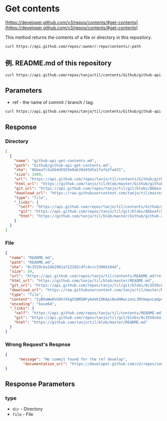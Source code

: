 # Get contents

[https://developer.github.com/v3/repos/contents/#get-contents](https://developer.github.com/v3/repos/contents/#get-contents)

This method returns the contents of a file or directory in this repository.

```sh
curl https://api.github.com/repos/:owner/:repo/contents/:path
```

## 例. README.md of this repository

```sh
curl https://api.github.com/repos/tanjo/til/contents/Github/github-api-get-contents.md
```

## Parameters

- ref - the name of commit / branch / tag.

```sh
curl https://api.github.com/repos/tanjo/til/contents/Github/github-api-get-contents.md?ref=develop
```

## Response

### Directory

```json
[
  {
    "name": "github-api-get-contents.md",
    "path": "Github/github-api-get-contents.md",
    "sha": "8bbeafc5a5b4d5929e0ab39d45d5e1fafe2fa431",
    "size": 1409,
    "url": "https://api.github.com/repos/tanjo/til/contents/Github/github-api-get-contents.md?ref=master",
    "html_url": "https://github.com/tanjo/til/blob/master/Github/github-api-get-contents.md",
    "git_url": "https://api.github.com/repos/tanjo/til/git/blobs/8bbeafc5a5b4d5929e0ab39d45d5e1fafe2fa431",
    "download_url": "https://raw.githubusercontent.com/tanjo/til/master/Github/github-api-get-contents.md",
    "type": "file",
    "_links": {
      "self": "https://api.github.com/repos/tanjo/til/contents/Github/github-api-get-contents.md?ref=master",
      "git": "https://api.github.com/repos/tanjo/til/git/blobs/8bbeafc5a5b4d5929e0ab39d45d5e1fafe2fa431",
      "html": "https://github.com/tanjo/til/blob/master/Github/github-api-get-contents.md"
    }
  }
]
```

### File

```json
{
  "name": "README.md",
  "path": "README.md",
  "sha": "8c3559c6a14b2982a722202cdfc4ccc3306b184d",
  "size": 54,
  "url": "https://api.github.com/repos/tanjo/til/contents/README.md?ref=master",
  "html_url": "https://github.com/tanjo/til/blob/master/README.md",
  "git_url": "https://api.github.com/repos/tanjo/til/git/blobs/8c3559c6a14b2982a722202cdfc4ccc3306b184d",
  "download_url": "https://raw.githubusercontent.com/tanjo/til/master/README.md",
  "type": "file",
  "content": "IyB0aWwKVG9kYXkgSSBMZWFybmVkIOKApiBodHRwczovL3RhbmpvLmdpdGh1\nYi5pby90aWwK\n",
  "encoding": "base64",
  "_links": {
    "self": "https://api.github.com/repos/tanjo/til/contents/README.md?ref=master",
    "git": "https://api.github.com/repos/tanjo/til/git/blobs/8c3559c6a14b2982a722202cdfc4ccc3306b184d",
    "html": "https://github.com/tanjo/til/blob/master/README.md"
  }
}
```

### Wrong Request's Respnse

```json
{
	  "message": "No commit found for the ref develop",
	    "documentation_url": "https://developer.github.com/v3/repos/contents/"
}
```

## Response Parameters

### type

- `dir` - Directory
- `file` - File
